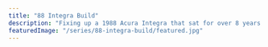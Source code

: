 ```yaml
---
title: "88 Integra Build"
description: "Fixing up a 1988 Acura Integra that sat for over 8 years into a daily driver"
featuredImage: "/series/88-integra-build/featured.jpg"
---
```

